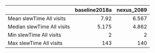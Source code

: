 |                            |   baseline2018a |   nexus_2089 |
|:---------------------------|----------------:|-------------:|
| Mean slewTime All visits   |           7.92  |        6.567 |
| Median slewTime All visits |           5.175 |        4.862 |
| Min slewTime All visits    |           2     |        2     |
| Max slewTime All visits    |         143     |      140     |
